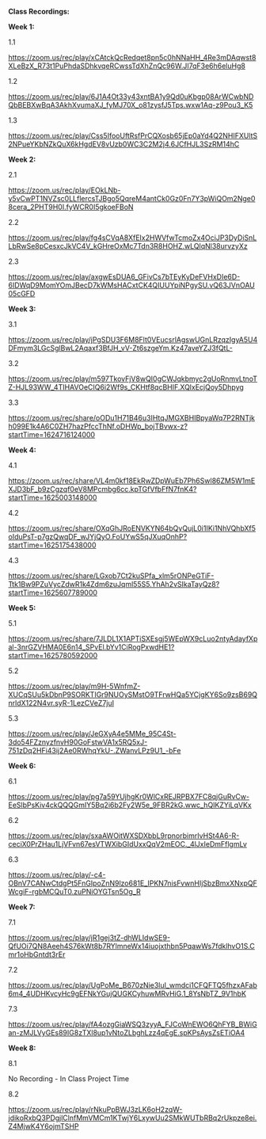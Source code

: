 **Class Recordings:**

**Week 1:**

1.1

https://zoom.us/rec/play/xCAtckQcRedqet8pn5c0hNNaHH_4Re3mDAqwst8XLeBzX_R73t1PuPhdaSDhkvqeRCwssTdXhZnQc96W.JI7qF3e6h6eluHg8

1.2

https://zoom.us/rec/play/6J1A4Ot33y43xntBA1y9Qd0uKbgp08ArWCwbNDQbBEBXwBqA3AkhXvumaXJ_fyMJ70X_o81zysfJ5Tps.wxw1Aq-z9Pou3_K5

1.3

https://zoom.us/rec/play/Css5IfooUftRsfPrCQXosb65jEp0aYd4Q2NHIFXUltS2NPueYKbNZkQuX6kHgdEV8vUzb0WC3C2M2j4.6JCfHJL3SzRM14hC

**Week 2:**

2.1

https://zoom.us/rec/play/EOkLNb-y5vCwPT1NVZsc0LLflercsTJBgo5QqreM4antCk0Gz0Fn7Y3pWiQOm2Nge08cera_2PHT9H0I.fyWCR0I5gkoeFBoN

2.2

https://zoom.us/rec/play/fg4sCVqA8XfEIx2HWVfwTcmoZx4OciJP3DyDiSnLLbRwSe8pCesxcJkVC4V_kGHreOxMc7Tdn3R8HOHZ.wLQlqNl38urvzyXz

2.3

https://zoom.us/rec/play/axgwEsDUA6_GFivCs7bTEyKyDeFVHxDIe6D-6IDWqD9MomYOmJBecD7kWMsHACxtCK4QIUUYpiNPgySU.vQ63JVnOAU05cGFD

**Week 3:**

3.1

https://zoom.us/rec/play/jPgSDU3F6M8Flt0VEucsrlAgswUGnLRzqzIgyA5U4DFmym3LGcSglBwL2Aqaxf3BfJH_vV-Zt6szgeYm.Kz47aveYZJ3fQtL-

3.2

https://zoom.us/rec/play/m597TkovFjV8wQI0gCWJqkbmyc2gUoRnmvLtnoTZ-HJL93WW_4TIHAVOeCIQ6i2Wf9s_CKHtf8qcBHIF.XQlxEcjQoy5Dhpyg

3.3

https://zoom.us/rec/share/oODu1H71B46u3IHtqJMGXBHIBpyaWq7P2RNTjkh099E1k4A6C0ZH7hazPfccThNf.oDHWp_bojTBvwx-z?startTime=1624716124000

**Week 4:**

4.1

https://zoom.us/rec/share/VL4m0kf18EkRwZDpWuEb7Ph6Swl86ZM5W1mEXJD3bF_b9zCgzqf0eV8MPcmbg6cc.kpTGfVfbFfN7fnK4?startTime=1625003148000

4.2

https://zoom.us/rec/share/OXqGhJRoENVKYN64bQyQujL0i1IKi1NhVQhbXf5oIduPsT-p7gzQwqDF_wJYjQyO.FoUYwS5qJXuqOnhP?startTime=1625175438000

4.3

https://zoom.us/rec/share/LGxob7Ct2kuSPfa_xlm5rONPeGTiF-Ttk1Bw9PZuVycZdwR1k4Zdm6zuJqml55S5.YhAh2vSIkaTayQz8?startTime=1625607789000

**Week 5:**

5.1

https://zoom.us/rec/share/7JLDL1X1APTiSXEsgj5WEpWX9cLuo2ntyAdayfXpal-3nrGZVHMA0E6n14_SPvEl.bYv1CiRogPxwdHE1?startTime=1625780592000

5.2

https://zoom.us/rec/play/m9H-5WnfmZ-XUCqSUu5kDbnP9SORKTIGr9NUOySMstO9TFrwHQa5YCjgKY6So9zsB69QnrldX122N4vr.syR-1LezCVeZ7juI

5.3

https://zoom.us/rec/play/JeGXyA4e5MMe_95C4St-3do54FZznyzfnvH90GoFstwVA1x5RQ5xJ-751zDq2HFi43ij2Ae0RWhqYkU-.ZWanvLPz9U1_-bFe

**Week 6:**

6.1

https://zoom.us/rec/play/pg7a59YUjhgKr0WlCxREJRPBX7FC8qjGuRvCw-EeSlbPsKiv4ckQQQGmIY5Bq2i6b2Fy2W5e_9FBR2kG.wwc_hQIKZYiLqVKx

6.2

https://zoom.us/rec/play/sxaAWOitWXSDXbbL9rpnorbimrIvHSt4A6-R-ceciX0PrZHau1LjVFvn67esVTWXibGIdUxxQqV2mEOC._4lJxIeDmFflgmLv

6.3

https://zoom.us/rec/play/-c4-OBnV7CANwCtdgPt5FnGIpoZnN9lzo681E_IPKN7nisFvwnHIjSbzBmxXNxpQFWcgiF-rgbMCQuT0.zuPNiOYGTsn5Og_R

**Week 7:**

7.1

https://zoom.us/rec/play/jR1gej3tZ-dhWLIdwSE9-QfUOi7QN8Aeeh4S76kWt8b7RYlmneWx14iuojxthbn5PqawWs7fdklhvO1S.Cmr1oHbGntdt3rEr

7.2

https://zoom.us/rec/play/UgPoMe_B670zNie3luI_wmdci1CFQFTQ5fhzxAFab6m4_4UDHKvcyHc9gEFNkYGujQUGKCyhuwMRvHiG.1_8YsNbTZ_9V1hbK

7.3

https://zoom.us/rec/play/fA4ozgGiaWSQ3zyyA_FJCoWnEWO6QhFYB_BWiGan-zMJLVyGEs89IG8zTXl8up1vNtoZLbghLzz4qEgE.spKPsAysZsETiOA4

**Week 8:**

8.1

No Recording - In Class Project Time

8.2

https://zoom.us/rec/play/rNkuPpBWJ3zLK6oH2zqW-jdikoRxbQ3PDgjlClnfMmVMCm1KTwjY6LxywUu2SMkWUTbRBq2rUkpze8ei.Z4MjwK4Y6ojmTSHP
